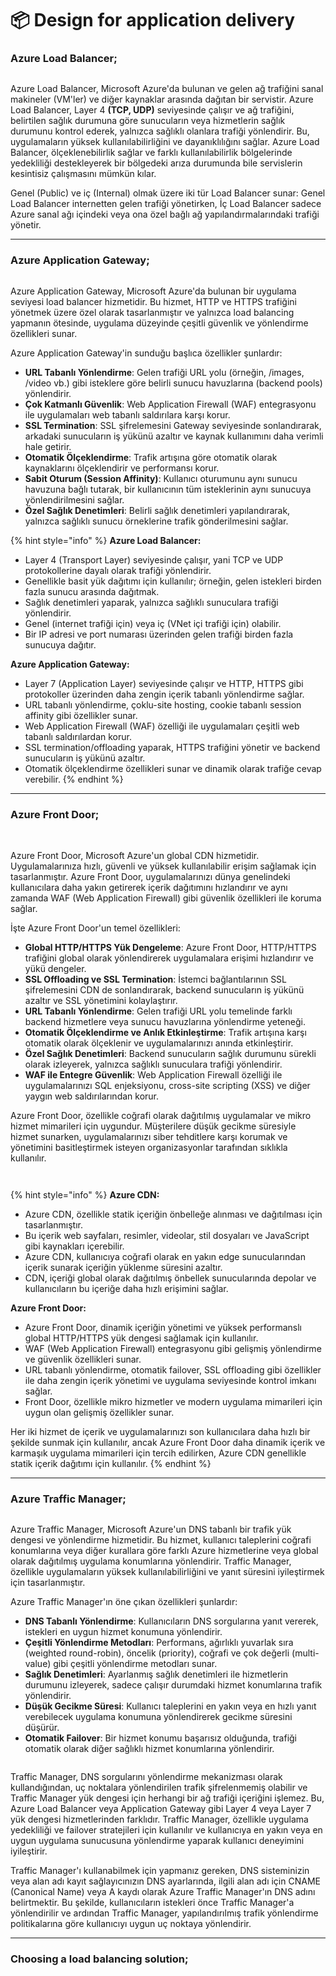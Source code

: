 # 📦 Design for application delivery

### Azure Load Balancer;

<figure><img src="../.gitbook/assets/load-balancer.png" alt=""><figcaption></figcaption></figure>

Azure Load Balancer, Microsoft Azure'da bulunan ve gelen ağ trafiğini sanal makineler (VM'ler) ve diğer kaynaklar arasında dağıtan bir servistir. Azure Load Balancer, Layer 4 **(TCP, UDP)** seviyesinde çalışır ve ağ trafiğini, belirtilen sağlık durumuna göre sunucuların veya hizmetlerin sağlık durumunu kontrol ederek, yalnızca sağlıklı olanlara trafiği yönlendirir. Bu, uygulamaların yüksek kullanılabilirliğini ve dayanıklılığını sağlar. Azure Load Balancer, ölçeklenebilirlik sağlar ve farklı kullanılabilirlik bölgelerinde yedekliliği destekleyerek bir bölgedeki arıza durumunda bile servislerin kesintisiz çalışmasını mümkün kılar.&#x20;

Genel (Public) ve iç (Internal) olmak üzere iki tür Load Balancer sunar: Genel Load Balancer internetten gelen trafiği yönetirken, İç Load Balancer sadece Azure sanal ağı içindeki veya ona özel bağlı ağ yapılandırmalarındaki trafiği yönetir.

***

### Azure Application Gateway;

<figure><img src="../.gitbook/assets/how-application-gateway-works.png" alt=""><figcaption></figcaption></figure>

Azure Application Gateway, Microsoft Azure'da bulunan bir uygulama seviyesi load balancer hizmetidir. Bu hizmet, HTTP ve HTTPS trafiğini yönetmek üzere özel olarak tasarlanmıştır ve yalnızca load balancing yapmanın ötesinde, uygulama düzeyinde çeşitli güvenlik ve yönlendirme özellikleri sunar.

Azure Application Gateway'in sunduğu başlıca özellikler şunlardır:

* **URL Tabanlı Yönlendirme**: Gelen trafiği URL yolu (örneğin, /images, /video vb.) gibi isteklere göre belirli sunucu havuzlarına (backend pools) yönlendirir.
* **Çok Katmanlı Güvenlik**: Web Application Firewall (WAF) entegrasyonu ile uygulamaları web tabanlı saldırılara karşı korur.
* **SSL Termination**: SSL şifrelemesini Gateway seviyesinde sonlandırarak, arkadaki sunucuların iş yükünü azaltır ve kaynak kullanımını daha verimli hale getirir.
* **Otomatik Ölçeklendirme**: Trafik artışına göre otomatik olarak kaynaklarını ölçeklendirir ve performansı korur.
* **Sabit Oturum (Session Affinity)**: Kullanıcı oturumunu aynı sunucu havuzuna bağlı tutarak, bir kullanıcının tüm isteklerinin aynı sunucuya yönlendirilmesini sağlar.
* **Özel Sağlık Denetimleri**: Belirli sağlık denetimleri yapılandırarak, yalnızca sağlıklı sunucu örneklerine trafik gönderilmesini sağlar.



{% hint style="info" %}
**Azure Load Balancer:**

* Layer 4 (Transport Layer) seviyesinde çalışır, yani TCP ve UDP protokollerine dayalı olarak trafiği yönlendirir.
* Genellikle basit yük dağıtımı için kullanılır; örneğin, gelen istekleri birden fazla sunucu arasında dağıtmak.
* Sağlık denetimleri yaparak, yalnızca sağlıklı sunuculara trafiği yönlendirir.
* Genel (internet trafiği için) veya iç (VNet içi trafiği için) olabilir.
* Bir IP adresi ve port numarası üzerinden gelen trafiği birden fazla sunucuya dağıtır.

**Azure Application Gateway:**

* Layer 7 (Application Layer) seviyesinde çalışır ve HTTP, HTTPS gibi protokoller üzerinden daha zengin içerik tabanlı yönlendirme sağlar.
* URL tabanlı yönlendirme, çoklu-site hosting, cookie tabanlı session affinity gibi özellikler sunar.
* Web Application Firewall (WAF) özelliği ile uygulamaları çeşitli web tabanlı saldırılardan korur.
* SSL termination/offloading yaparak, HTTPS trafiğini yönetir ve backend sunucuların iş yükünü azaltır.
* Otomatik ölçeklendirme özellikleri sunar ve dinamik olarak trafiğe cevap verebilir.
{% endhint %}

***

### Azure Front Door;

<figure><img src="../.gitbook/assets/general-architecture-full.png" alt=""><figcaption></figcaption></figure>

\
Azure Front Door, Microsoft Azure'un global CDN hizmetidir. Uygulamalarınıza hızlı, güvenli ve yüksek kullanılabilir erişim sağlamak için tasarlanmıştır. Azure Front Door, uygulamalarınızı dünya genelindeki kullanıcılara daha yakın getirerek içerik dağıtımını hızlandırır ve aynı zamanda WAF (Web Application Firewall) gibi güvenlik özellikleri ile koruma sağlar.

İşte Azure Front Door'un temel özellikleri:

* **Global HTTP/HTTPS Yük Dengeleme**: Azure Front Door, HTTP/HTTPS trafiğini global olarak yönlendirerek uygulamalara erişimi hızlandırır ve yükü dengeler.
* **SSL Offloading ve SSL Termination**: İstemci bağlantılarının SSL şifrelemesini CDN de sonlandırarak, backend sunucuların iş yükünü azaltır ve SSL yönetimini kolaylaştırır.
* **URL Tabanlı Yönlendirme**: Gelen trafiği URL yolu temelinde farklı backend hizmetlere veya sunucu havuzlarına yönlendirme yeteneği.
* **Otomatik Ölçeklendirme ve Anlık Etkinleştirme**: Trafik artışına karşı otomatik olarak ölçeklenir ve uygulamalarınızı anında etkinleştirir.
* **Özel Sağlık Denetimleri**: Backend sunucuların sağlık durumunu sürekli olarak izleyerek, yalnızca sağlıklı sunuculara trafiği yönlendirir.
* **WAF ile Entegre Güvenlik**: Web Application Firewall özelliği ile uygulamalarınızı SQL enjeksiyonu, cross-site scripting (XSS) ve diğer yaygın web saldırılarından korur.

Azure Front Door, özellikle coğrafi olarak dağıtılmış uygulamalar ve mikro hizmet mimarileri için uygundur. Müşterilere düşük gecikme süresiyle hizmet sunarken, uygulamalarınızı siber tehditlere karşı korumak ve yönetimini basitleştirmek isteyen organizasyonlar tarafından sıklıkla kullanılır.

<figure><img src="../.gitbook/assets/image (6) (1) (1).png" alt=""><figcaption></figcaption></figure>

<figure><img src="../.gitbook/assets/1_Ft5O2fS9yELy0HsR0II91g.png" alt=""><figcaption></figcaption></figure>

{% hint style="info" %}
**Azure CDN:**

* Azure CDN, özellikle statik içeriğin önbelleğe alınması ve dağıtılması için tasarlanmıştır.
* Bu içerik web sayfaları, resimler, videolar, stil dosyaları ve JavaScript gibi kaynakları içerebilir.
* Azure CDN, kullanıcıya coğrafi olarak en yakın edge sunucularından içerik sunarak içeriğin yüklenme süresini azaltır.
* CDN, içeriği global olarak dağıtılmış önbellek sunucularında depolar ve kullanıcıların bu içeriğe daha hızlı erişimini sağlar.



**Azure Front Door:**

* Azure Front Door, dinamik içeriğin yönetimi ve yüksek performanslı global HTTP/HTTPS yük dengesi sağlamak için kullanılır.
* WAF (Web Application Firewall) entegrasyonu gibi gelişmiş yönlendirme ve güvenlik özellikleri sunar.
* URL tabanlı yönlendirme, otomatik failover, SSL offloading gibi özellikler ile daha zengin içerik yönetimi ve uygulama seviyesinde kontrol imkanı sağlar.
* Front Door, özellikle mikro hizmetler ve modern uygulama mimarileri için uygun olan gelişmiş özellikler sunar.



Her iki hizmet de içerik ve uygulamalarınızı son kullanıcılara daha hızlı bir şekilde sunmak için kullanılır, ancak Azure Front Door daha dinamik içerik ve karmaşık uygulama mimarileri için tercih edilirken, Azure CDN genellikle statik içerik dağıtımı için kullanılır.
{% endhint %}

***

### Azure Traffic Manager;

<figure><img src="../.gitbook/assets/1__OhCMo2ggFY8tCbeBI-Q5w.png" alt=""><figcaption></figcaption></figure>

Azure Traffic Manager, Microsoft Azure'un DNS tabanlı bir trafik yük dengesi ve yönlendirme hizmetidir. Bu hizmet, kullanıcı taleplerini coğrafi konumlarına veya diğer kurallara göre farklı Azure hizmetlerine veya global olarak dağıtılmış uygulama konumlarına yönlendirir. Traffic Manager, özellikle uygulamaların yüksek kullanılabilirliğini ve yanıt süresini iyileştirmek için tasarlanmıştır.

Azure Traffic Manager'ın öne çıkan özellikleri şunlardır:

* **DNS Tabanlı Yönlendirme**: Kullanıcıların DNS sorgularına yanıt vererek, istekleri en uygun hizmet konumuna yönlendirir.
* **Çeşitli Yönlendirme Metodları**: Performans, ağırlıklı yuvarlak sıra (weighted round-robin), öncelik (priority), coğrafi ve çok değerli (multi-value) gibi çeşitli yönlendirme metodları sunar.
* **Sağlık Denetimleri**: Ayarlanmış sağlık denetimleri ile hizmetlerin durumunu izleyerek, sadece çalışır durumdaki hizmet konumlarına trafik yönlendirir.
* **Düşük Gecikme Süresi**: Kullanıcı taleplerini en yakın veya en hızlı yanıt verebilecek uygulama konumuna yönlendirerek gecikme süresini düşürür.
* **Otomatik Failover**: Bir hizmet konumu başarısız olduğunda, trafiği otomatik olarak diğer sağlıklı hizmet konumlarına yönlendirir.

<figure><img src="../.gitbook/assets/geographic.png" alt=""><figcaption></figcaption></figure>

Traffic Manager, DNS sorgularını yönlendirme mekanizması olarak kullandığından, uç noktalara yönlendirilen trafik şifrelenmemiş olabilir ve Traffic Manager yük dengesi için herhangi bir ağ trafiği içeriğini işlemez. Bu, Azure Load Balancer veya Application Gateway gibi Layer 4 veya Layer 7 yük dengesi hizmetlerinden farklıdır. Traffic Manager, özellikle uygulama yedekliliği ve failover stratejileri için kullanılır ve kullanıcıya en yakın veya en uygun uygulama sunucusuna yönlendirme yaparak kullanıcı deneyimini iyileştirir.

Traffic Manager'ı kullanabilmek için yapmanız gereken, DNS sisteminizin veya alan adı kayıt sağlayıcınızın DNS ayarlarında, ilgili alan adı için CNAME (Canonical Name) veya A kaydı olarak Azure Traffic Manager'ın DNS adını belirtmektir. Bu şekilde, kullanıcıların istekleri önce Traffic Manager'a yönlendirilir ve ardından Traffic Manager, yapılandırılmış trafik yönlendirme politikalarına göre kullanıcıyı uygun uç noktaya yönlendirir.

***

### Choosing a load balancing solution;

<figure><img src="../.gitbook/assets/load-balancing-decision-tree.png" alt=""><figcaption></figcaption></figure>
